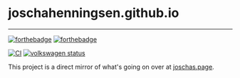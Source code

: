 # joschahenningsen.github.io
---
[![forthebadge](https://forthebadge.com/images/badges/made-with-crayons.svg)](https://forthebadge.com)
[![forthebadge](https://forthebadge.com/images/badges/contains-cat-gifs.svg)](https://forthebadge.com)

[![CI](https://github.com/joschahenningsen/joschahenningsen.github.io/workflows/Deploy/badge.svg)](https://github.com/joschahenningsen/joschahenningsen.github.io/actions?query=workflow%3ADeploy)
[![volkswagen status](https://auchenberg.github.io/volkswagen/volkswargen_ci.svg?v=1)](https://github.com/auchenberg/volkswagen)

This project is a direct mirror of what's going on over at [joschas.page](https://joschas.page).
